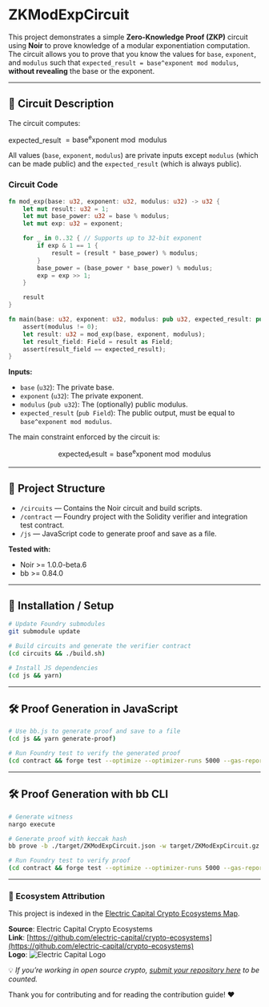 # ZKModExpCircuit

This project demonstrates a simple **Zero-Knowledge Proof (ZKP)** circuit using **Noir** to prove knowledge of a modular exponentiation computation. The circuit allows you to prove that you know the values for `base`, `exponent`, and `modulus` such that `expected_result = base^exponent mod modulus`, **without revealing** the base or the exponent.

---

## 📝 Circuit Description

The circuit computes:

expected_result $= \mathrm{base^exponent} \bmod \mathrm{modulus}$

All values (`base`, `exponent`, `modulus`) are private inputs except `modulus` (which can be made public) and the `expected_result` (which is always public).

### Circuit Code

```rust
fn mod_exp(base: u32, exponent: u32, modulus: u32) -> u32 {
    let mut result: u32 = 1;
    let mut base_power: u32 = base % modulus;
    let mut exp: u32 = exponent;

    for _ in 0..32 { // Supports up to 32-bit exponent
        if exp & 1 == 1 {
            result = (result * base_power) % modulus;
        }
        base_power = (base_power * base_power) % modulus;
        exp = exp >> 1;
    }

    result
}

fn main(base: u32, exponent: u32, modulus: pub u32, expected_result: pub Field) {
    assert(modulus != 0);
    let result: u32 = mod_exp(base, exponent, modulus);
    let result_field: Field = result as Field;
    assert(result_field == expected_result);
}
```

**Inputs:**
- `base` (`u32`): The private base.
- `exponent` (`u32`): The private exponent.
- `modulus` (`pub u32`): The (optionally) public modulus.
- `expected_result` (`pub Field`): The public output, must be equal to `base^exponent mod modulus`.

The main constraint enforced by the circuit is:

$$
\mathrm{expected_result} = \mathrm{base^exponent} \bmod \mathrm{modulus}
$$

---


## 📁 Project Structure

- `/circuits` — Contains the Noir circuit and build scripts.
- `/contract` — Foundry project with the Solidity verifier and integration test contract.
- `/js` — JavaScript code to generate proof and save as a file.

**Tested with:**  
- Noir >= 1.0.0-beta.6  
- bb >= 0.84.0

---

## 🚀 Installation / Setup

```bash
# Update Foundry submodules
git submodule update

# Build circuits and generate the verifier contract
(cd circuits && ./build.sh)

# Install JS dependencies
(cd js && yarn)
```

---

## 🛠️ Proof Generation in JavaScript

```bash
# Use bb.js to generate proof and save to a file
(cd js && yarn generate-proof)

# Run Foundry test to verify the generated proof
(cd contract && forge test --optimize --optimizer-runs 5000 --gas-report -vvv)
```

---

## 🛠️ Proof Generation with bb CLI

```bash
# Generate witness
nargo execute

# Generate proof with keccak hash
bb prove -b ./target/ZKModExpCircuit.json -w target/ZKModExpCircuit.gz -o ./target --oracle_hash keccak

# Run Foundry test to verify proof
(cd contract && forge test --optimize --optimizer-runs 5000 --gas-report -vvv)
```

---
### 🧭 Ecosystem Attribution

This project is indexed in the [Electric Capital Crypto Ecosystems Map](https://github.com/electric-capital/crypto-ecosystems).

**Source**: Electric Capital Crypto Ecosystems  
**Link**: [https://github.com/electric-capital/crypto-ecosystems](https://github.com/electric-capital/crypto-ecosystems)  
**Logo**: ![Electric Capital Logo](https://avatars.githubusercontent.com/u/44590959?s=200&v=4)

💡 _If you’re working in open source crypto, [submit your repository here](https://github.com/electric-capital/crypto-ecosystems) to be counted._

Thank you for contributing and for reading the contribution guide! ❤️
